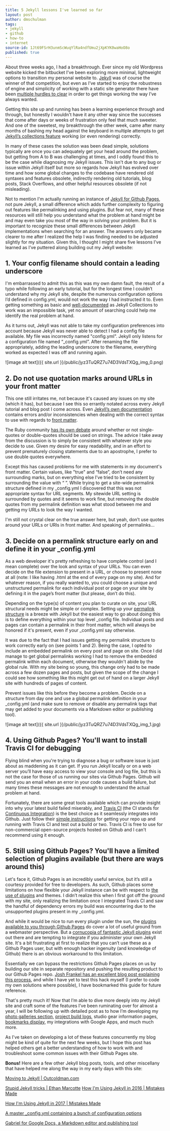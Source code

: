 ```yaml
---
title: 5 Jekyll lessons I've learned so far
layout: post
author: dmschulman
tags:
- jekyll
- github
- how-to
- internet
source-id: 1Jt69FSrH3unmScWuqYlRa4ndfUmu2jXpKYK0waHoO8o
published: true
---
```

About three weeks ago, I had a breakthrough. Ever since my old Wordpress website kicked the bitbucket I've been exploring more minimal, lightweight options to transition my personal website to. [Jekyll](https://jekyllrb.com/) was of course the winner of that competition, but even as I’ve started to enjoy the robustness of engine and simplicity of working with a static site generator there have been [multiple hurdles to clear](https://dmschulman.com/blog/2017/make-the-switch-to-jekyll-in-only-37-easy-steps.html) in order to get things working the way I’ve always wanted.

Getting this site up and running has been a learning experience through and through, but honestly I wouldn't have it any other way since the successes that come after days or weeks of frustration only feel that much sweeter. And one of the sweetest, my breakthrough the other week, came after many months of bashing my head against the keyboard in multiple attempts to get [Jekyll’s collections feature](https://jekyllrb.com/docs/collections/) working (or even rendering) correctly.

In many of these cases the solution was been dead simple, solutions typically are once you can adequately get your head around the problem, but getting from A to B was challenging at times, and I oddly found this to be the case while diagnosing my Jekyll issues. This isn't due to any bug or issue within Jekyll itself but more so regards how Jekyll has evolved over time and how some global changes to the codebase have rendered old syntaxes and features obsolete, indirectly rendering old tutorials, blog posts, Stack Overflows, and other helpful resources obsolete (if not misleading).

Not to mention I'm actually running an instance of [Jekyll for Github Pages](https://jekyllrb.com/docs/github-pages/), not pure Jekyll, a small difference which adds further complexity to figuring out features like permalinking and using plugins. But fear not, many of these resources will still help you understand what the problem at hand might be and may even take you most of the way in solving your problem. But it is important to recognize these small differences between Jekyll implementations when searching for an answer. The answers only became clearer to me after I realized the help I was finding needed to be adjusted slightly for my situation. Given this, I thought I might share five lessons I’ve learned as I’ve puttered along building out my Jekyll website:

## 1. Your config filename should contain a leading underscore

I'm embarrassed to admit this as this was my own damn fault, the result of a typo while following an early tutorial, but for the longest time I couldn’t understand why my Jekyll site, despite the numerous configuration options I’d defined in config.yml, would not work the way I had instructed it to. Even getting something as basic and [well-documented](https://ben.balter.com/2015/02/20/jekyll-collections/) as Jekyll Collections to work was an impossible task, yet no amount of searching could help me identify the real problem at hand.

As it turns out, Jekyll was not able to take my configuration preferences into account because Jekyll was never able to detect I had a config file available. My file was incorrectly named "config.yml". Jekyll only listens for a configuration file named “_config.yml”. After renaming the file appropriately, adding the leading underscore to the filename, everything worked as expected I was off and running again.

![image alt text]({{ site.url }}/public/jyz3TuQRZ7u74D3VdsTXQg_img_0.png)

## 2. Do not use quotation marks around URLs in your front matter

This one still irritates me, not because it's caused any issues on my site (which it has), but because I see this so errantly notated across every Jekyll tutorial and blog post I come across. Even [Jekyll’s own documentation](https://jekyllrb.com/docs/home/) contains errors and/or inconsistencies when dealing with the correct syntax to use with regards to [front matter](https://jekyllrb.com/docs/frontmatter/).

The Ruby community [has its own debate](https://anti-pattern.com/always-use-double-quoted-strings-in-ruby) around whether or not single-quotes or double-quotes should be used on strings. The advice I take away from the discussion is to simply be consistent with whatever style you decide to use. Given my desire for easy readability, and in an effort to prevent prematurely closing statements due to an apostrophe, I prefer to use double quotes everywhere.

Except this has caused problems for me with statements in my document's front matter. Certain values, like "true" and “false”, don’t need any surrounding marks, but on everything else I’ve tried to be consistent by surrounding the value with “ ”. While trying to get a site-wide permalink structure defined in my _config.yml I discovered that this was not appropriate syntax for URL segments. My sitewide URL setting is surrounded by quotes and it seems to work fine, but removing the double quotes from my permalink definition was what stood between me and getting my URLs to look the way I wanted.

I'm still not crystal clear on the true answer here, but yeah, don’t use quotes around your URLs or URIs in front matter. And speaking of permalinks...

## 3. Decide on a permalink structure early on and define it in your _config.yml

As a web developer it's pretty refreshing to have complete control (and I mean complete) over the look and syntax of your URLs. You can even decide on the file extension to present in a URL, or choose to present none at all (note: I like having .html at the end of every page on my site). And for whatever reason, if you really wanted to, you could choose a unique and unstructured permalink for each individual post or page on your site by defining it in the page’s front matter (but please, don’t do this).

Depending on the type(s) of content you plan to curate on site, your URL structural needs might be simple or complex. Setting up your [permalink structure](https://jekyllrb.com/docs/permalinks/) is a breeze with Jekyll but the easiest way to go about doing this is to define everything within your top level _config file. Individual posts and pages can contain a permalink in their front matter, which will always be honored if it's present, even if your _config.yml say otherwise.

It was due to the fact that I had issues getting my permalink structure to work correctly early on (see points 1 and 2). Being the case, I opted to include an embedded permalink on every post and page on site. Once I did manage to get global permalinks working I had to remove the embedded permalink within each document, otherwise they wouldn't abide by the global rule. With my site being so young, this change only had to be made across a few dozen pages and posts, but given the scope of the change I could see how something like this might get out of hand on a larger Jekyll site with hundreds of pages of content.

Prevent issues like this before they become a problem. Decide on a structure from day one and use a global permalink definition in your _config.yml (and make sure to remove or disable any permalink tags that may get added to your documents via a Markdown editor or publishing tool).

![image alt text]({{ site.url }}/public/jyz3TuQRZ7u74D3VdsTXQg_img_1.jpg)

## 4. Using Github Pages? You'll want to install Travis CI for debugging

Flying blind when you're trying to diagnose a bug or software issue is just about as maddening as it can get. If you run Jekyll locally or on a web server you’ll have easy access to view your console and log file, but this is not the case for those of us running our sites via Github Pages. Github will send you an email when an error in your code causes a build failure, but many times these messages are not enough to understand the actual problem at hand.

Fortunately, there are some great tools available which can provide insight into why your latest build failed miserably, and [Travis CI](https://travis-ci.org/) (the CI stands for [Continuous Integration](https://en.wikipedia.org/wiki/Continuous_integration)) is the best choice as it seamlessly integrates into Github. Just follow their [simple instructions](https://docs.travis-ci.com/user/getting-started/) for getting your repo up and running with Travis CI and test out a build or two. Travis CI is free to use for non-commercial open-source projects hosted on Github and I can't recommend using it enough. 

## 5. Still using Github Pages? You'll have a limited selection of plugins available (but there are ways around this)

Let's face it, Github Pages is an incredibly useful service, but it’s still a courtesy provided for free to developers. As such, Github places some limitations on how flexible your Jekyll instance can be with respect to [the use of plugins](https://jekyllrb.com/docs/plugins/) and themes. I didn’t realize this when I first got off the ground with my site, only realizing the limitation once I integrated Travis CI and saw the handful of dependency errors my build was encountering due to the unsupported plugins present in my _config.yml.

And while it would be nice to run every plugin under the sun, the [plugins available to you through Github Pages](https://help.github.com/articles/configuring-jekyll-plugins/) do cover a lot of useful ground from a webmaster perspective. But a [cornucopia of fantastic Jekyll plugins](https://planetjekyll.github.io/plugins/top) exist out there and are tempting to integrate if you administer your own Jekyll site. It's a bit frustrating at first to realize that you can’t use these as a Github Pages user, but with enough hacker ingenuity (and knowledge of Github) there is an obvious workaround to this limitation.

Essentially we can bypass the restrictions Github Pages places on us by building our site in separate repository and pushing the resulting product to our Github Pages repo. [Josh Frankel has an excellent blog post explaining this process](http://joshfrankel.me/blog/deploying-a-jekyll-blog-to-github-pages-with-custom-plugins-and-travisci/), and while I have yet to test this hack myself (I prefer to code my own solutions where possible), I have bookmarked this guide for future reference.

That's pretty much it! Now that I’m able to dive more deeply into my Jekyll site and craft some of the features I’ve been ruminating over for almost a year, I will be following up with detailed post as to how I’m developing my [photo galleries section](https://dmschulman.com/photos/index.html), [project build logs](https://dmschulman.com/projects/index.html), studio gear information pages, [bookmarks display](https://dmschulman.com/about/bookmarks.html), my integrations with Google Apps, and much much more.

As I've taken on developing a lot of these features concurrently my blog might be kind of quite for the next few weeks, but I hope this post has helped others get a better understanding of how to work with and troubleshoot some common issues with their Github Pages site.

**Bonus!** Here are a few other Jekyll blog posts, tools, and other miscellany that have helped me along the way in my early days with this site:

[Moving to Jekyll | Outcoldman.com](https://www.outcoldman.com/en/archive/2014/04/29/jekyll/)

[Stupid Jekyll tricks | Ethan Marcotte](https://ethanmarcotte.com/wrote/stupid-jekyll-tricks/)[How I'm Using Jekyll in 2016 | Mistakes Made](https://mademistakes.com/articles/using-jekyll-2016/)

[How I'm Using Jekyll in 2017 | Mistakes Made](https://mademistakes.com/articles/using-jekyll-2017/)

[A master _config.yml containing a bunch of configuration options](https://github.com/academicpages/academicpages.github.io/blob/master/_config.yml)

[Gabriel for Google Docs, a Markdown editor and publishing tool](https://chrome.google.com/webstore/detail/gabriel/okimajjeocnndpifeelaajdebkkbckff?hl=en-GB)

